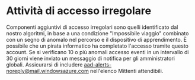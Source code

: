 <properties
    pageTitle="Attività di accesso irregolare"
    description="Un report che include una firma aggiuntivi che sono stati identificati come anomala tramite il nostro algoritmi di apprendimento."
    services="active-directory"
    documentationCenter=""
    authors="SSalahAhmed"
    manager="gchander"
    editor=""/>

<tags
    ms.service="active-directory"
    ms.workload="identity"
    ms.tgt_pltfrm="na"
    ms.devlang="na"
    ms.topic="article"
    ms.date="03/04/2016"
    ms.author="saah;kenhoff"/>

# <a name="irregular-sign-in-activity"></a>Attività di accesso irregolare

Componenti aggiuntivi di accesso irregolari sono quelli identificato dal nostro algoritmi, in base a una condizione "Impossibile viaggio" combinato con un segno di anomalo nel percorso e il dispositivo di apprendimento. È possibile che un pirata informatico ha completato l'accesso tramite questo account.
Se si verificano 10 o più anomali accesso eventi in un intervallo di 30 giorni viene inviato un messaggio di notifica per gli amministratori globali. Assicurarsi di includere aad-alerts-noreply@mail.windowsazure.com nell'elenco Mittenti attendibili.
